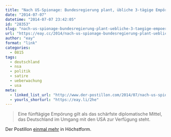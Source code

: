 ```yaml
---
title: "Nach US-Spionage: Bundesregierung plant, übliche 3-tägige Empörung auf 5 Tage auszuweiten"
date: "2014-07-07"
datetime: "2014-07-07 23:42:05"
id: "28353"
slug: "nach-us-spionage-bundesregierung-plant-uebliche-3-taegige-empoerung-auf-5-tage-auszuweiten"
url: "https://eay.cc/2014/nach-us-spionage-bundesregierung-plant-uebliche-3-taegige-empoerung-auf-5-tage-auszuweiten/"
author: "eay"
format: "link"
categories:
  - 0815
tags:
  - deutschland
  - nsa
  - politik
  - satire
  - ueberwachung
  - usa
meta:
  - linked_list_url: "http://www.der-postillon.com/2014/07/nach-us-spionage-bundesregierung-plant.html"
  - yourls_shorturl: "https://eay.li/2he"
---
```


> Eine fünftägige Empörung gilt als das schärfste diplomatische Mittel, das Deutschland im Umgang mit den USA zur Verfügung steht.

Der Postillon [einmal mehr](//eay.cc/2013/bundesregierung-uebt-dezente-kritik-an-us-nuklearschlag-gegen-deutschland/) in Höchstform.
